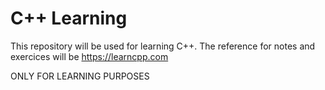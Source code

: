 # C++ Learning

This repository will be used for learning C++. The reference for notes and exercices will be https://learncpp.com 


ONLY FOR LEARNING PURPOSES

